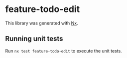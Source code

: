 # feature-todo-edit

This library was generated with [Nx](https://nx.dev).

## Running unit tests

Run `nx test feature-todo-edit` to execute the unit tests.

